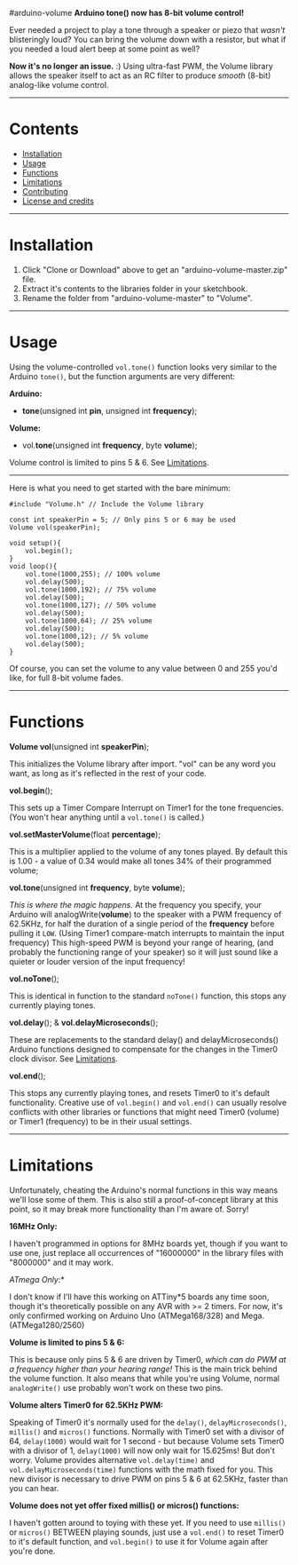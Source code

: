 #arduino-volume
**Arduino tone() now has 8-bit volume control!**

Ever needed a project to play a tone through a speaker or piezo that *wasn't* blisteringly loud? You can bring the volume down with a resistor, but what if you needed a loud alert beep at some point as well?

**Now it's no longer an issue.** :) Using ultra-fast PWM, the Volume library allows the speaker itself to act as an RC filter to produce *smooth* (8-bit) analog-like volume control.

----------
# Contents
- [Installation](#installation)
- [Usage](#usage)
- [Functions](#functions)
- [Limitations](#limitations)
- [Contributing](#contributing)
- [License and credits](#license-and-credits)

----------
# Installation

1. Click "Clone or Download" above to get an "arduino-volume-master.zip" file.
2. Extract it's contents to the libraries folder in your sketchbook.
3. Rename the folder from "arduino-volume-master" to "Volume".

----------
# Usage

Using the volume-controlled `vol.tone()` function looks very similar to the Arduino `tone()`, but the function arguments are very different:

**Arduino:**
 - **tone**(unsigned int **pin**, unsigned int **frequency**);

**Volume:**
 - vol.**tone**(unsigned int **frequency**, byte **volume**);

Volume control is limited to pins 5 & 6. See [Limitations](#limitations).

----------
Here is what you need to get started with the bare minimum:

    #include "Volume.h" // Include the Volume library
    
    const int speakerPin = 5; // Only pins 5 or 6 may be used
    Volume vol(speakerPin);   
    
    void setup(){
	    vol.begin();
	}
	void loop(){
		vol.tone(1000,255); // 100% volume
		vol.delay(500);
		vol.tone(1000,192); // 75% volume
		vol.delay(500);
		vol.tone(1000,127); // 50% volume
		vol.delay(500);
		vol.tone(1000,64); // 25% volume
		vol.delay(500);
		vol.tone(1000,12); // 5% volume
		vol.delay(500);
	}

Of course, you can set the volume to any value between 0 and 255 you'd like, for full 8-bit volume fades.

----------
# Functions

**Volume vol**(unsigned int **speakerPin**);

This initializes the Volume library after import. "vol" can be any word you want, as long as it's reflected in the rest of your code.

**vol.begin**();

This sets up a Timer Compare Interrupt on Timer1 for the tone frequencies. (You won't hear anything until a `vol.tone()` is called.)

**vol.setMasterVolume**(float **percentage**);

This is a multiplier applied to the volume of any tones played. By default this is 1.00 - a value of 0.34 would make all tones 34% of their programmed volume;

**vol.tone**(unsigned int **frequency**, byte **volume**);

*This is where the magic happens.* At the frequency you specify, your Arduino will analogWrite(**volume**) to the speaker with a PWM frequency of 62.5KHz, for half the duration of a single period of the **frequency** before pulling it `LOW`. (Using Timer1 compare-match interrupts to maintain the input frequency) This high-speed PWM is beyond your range of hearing, (and probably the functioning range of your speaker) so it will just sound like a quieter or louder version of the input frequency!

**vol.noTone**();

This is identical in function to the standard `noTone()` function, this stops any currently playing tones.

**vol.delay**(); & **vol.delayMicroseconds**();

These are replacements to the standard delay() and delayMicroseconds() Arduino functions designed to compensate for the changes in the Timer0 clock divisor. See [Limitations](#limitations).

**vol.end**();

This stops any currently playing tones, and resets Timer0 to it's default functionality. Creative use of `vol.begin()` and `vol.end()` can usually resolve conflicts with other libraries or functions that might need Timer0 (volume) or Timer1 (frequency) to be in their usual settings.

----------
# Limitations
Unfortunately, cheating the Arduino's normal functions in this way means we'll lose some of them. This is also still a proof-of-concept library at this point, so it may break more functionality than I'm aware of. Sorry!

**16MHz Only:**

I haven't programmed in options for 8MHz boards yet, though if you want to use one, just replace all occurrences of "16000000" in the library files with "8000000" and it may work.

**ATmega* Only:**

I don't know if I'll have this working on ATTiny*5 boards any time soon, though it's theoretically possible on any AVR with >= 2 timers. For now, it's only confirmed working on Arduino Uno (ATMega168/328) and Mega. (ATMega1280/2560)

**Volume is limited to pins 5 & 6:**

This is because only pins 5 & 6 are driven by Timer0, *which can do PWM at a frequency higher than your hearing range!* This is the main trick behind the volume function. It also means that while you're using Volume, normal `analogWrite()` use probably won't work on these two pins.

**Volume alters Timer0 for 62.5KHz PWM:**

Speaking of Timer0 it's normally used for the `delay()`, `delayMicroseconds()`, `millis()` and `micros()` functions. Normally with Timer0 set with a divisor of 64, `delay(1000)` would wait for 1 second - but because Volume sets Timer0 with a divisor of 1, `delay(1000)` will now only wait for 15.625ms! But don't worry. Volume provides alternative `vol.delay(time)` and `vol.delayMicroseconds(time)` functions with the math fixed for you. This new divisor is necessary to drive PWM on pins 5 & 6 at 62.5KHz, faster than you can hear.

**Volume does not yet offer fixed millis() or micros() functions:**

I haven't gotten around to toying with these yet. If you need to use `millis()` or `micros()` BETWEEN playing sounds, just use a `vol.end()` to reset Timer0 to it's default function, and `vol.begin()` to use it for Volume again after you're done.
